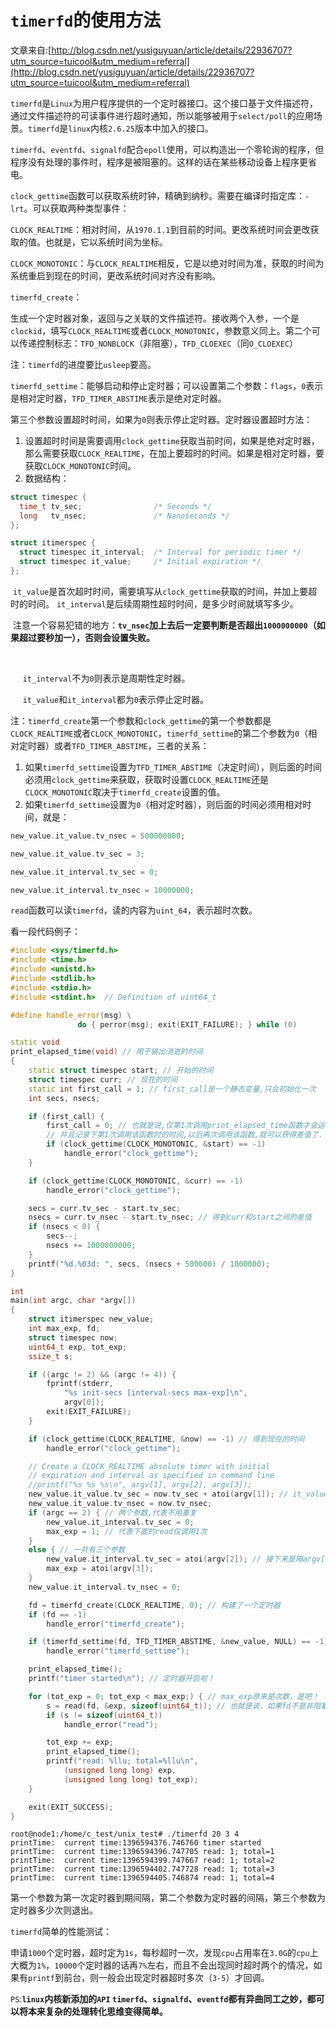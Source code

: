 # `timerfd`的使用方法

文章来自:[http://blog.csdn.net/yusiguyuan/article/details/22936707?utm_source=tuicool&utm_medium=referral](http://blog.csdn.net/yusiguyuan/article/details/22936707?utm_source=tuicool&utm_medium=referral)

`timerfd`是`Linux`为用户程序提供的一个定时器接口。这个接口基于文件描述符，通过文件描述符的可读事件进行超时通知，所以能够被用于`select/poll`的应用场景。`timerfd`是`linux`内核`2.6.25`版本中加入的接口。

`timerfd`、`eventfd`、`signalfd`配合`epoll`使用，可以构造出一个零轮询的程序，但程序没有处理的事件时，程序是被阻塞的。这样的话在某些移动设备上程序更省电。

`clock_gettime`函数可以获取系统时钟，精确到纳秒。需要在编译时指定库：`-lrt`。可以获取两种类型事件：

`CLOCK_REALTIME`：相对时间，从`1970.1.1`到目前的时间。更改系统时间会更改获取的值。也就是，它以系统时间为坐标。

`CLOCK_MONOTONIC`：与`CLOCK_REALTIME`相反，它是以绝对时间为准，获取的时间为系统重启到现在的时间，更改系统时间对齐没有影响。

`timerfd_create`：

生成一个定时器对象，返回与之关联的文件描述符。接收两个入参，一个是`clockid`，填写`CLOCK_REALTIME`或者`CLOCK_MONOTONIC`，参数意义同上。第二个可以传递控制标志：`TFD_NONBLOCK`（非阻塞），`TFD_CLOEXEC`（同`O_CLOEXEC`）

注：`timerfd`的进度要比`usleep`要高。

`timerfd_settime`：能够启动和停止定时器；可以设置第二个参数：`flags`，`0`表示是相对定时器，`TFD_TIMER_ABSTIME`表示是绝对定时器。

第三个参数设置超时时间，如果为`0`则表示停止定时器。定时器设置超时方法：

1. 设置超时时间是需要调用`clock_gettime`获取当前时间，如果是绝对定时器，那么需要获取`CLOCK_REALTIME`，在加上要超时的时间。如果是相对定时器，要获取`CLOCK_MONOTONIC`时间。
2. 数据结构： 

```c++
struct timespec {
  time_t tv_sec;                /* Seconds */
  long   tv_nsec;               /* Nanoseconds */
};

struct itimerspec {
  struct timespec it_interval;  /* Interval for periodic timer */
  struct timespec it_value;     /* Initial expiration */
};
```

 `it_value`是首次超时时间，需要填写从`clock_gettime`获取的时间，并加上要超时的时间。 `it_interval`是后续周期性超时时间，是多少时间就填写多少。

 注意一个容易犯错的地方：**`tv_nsec`加上去后一定要判断是否超出`1000000000`（如果超过要秒加一），否则会设置失败。**

     

     `it_interval`不为`0`则表示是周期性定时器。

     `it_value`和`it_interval`都为`0`表示停止定时器。

注：`timerfd_create`第一个参数和`clock_gettime`的第一个参数都是`CLOCK_REALTIME`或者`CLOCK_MONOTONIC`，`timerfd_settime`的第二个参数为`0`（相对定时器）或者`TFD_TIMER_ABSTIME`，三者的关系：

1. 如果`timerfd_settime`设置为`TFD_TIMER_ABSTIME`（决定时间），则后面的时间必须用`clock_gettime`来获取，获取时设置`CLOCK_REALTIME`还是`CLOCK_MONOTONIC`取决于`timerfd_create`设置的值。
2. 如果`timerfd_settime`设置为`0`（相对定时器），则后面的时间必须用相对时间，就是：

```c++
new_value.it_value.tv_nsec = 500000000;

new_value.it_value.tv_sec = 3;

new_value.it_interval.tv_sec = 0;

new_value.it_interval.tv_nsec = 10000000;
```

`read`函数可以读`timerfd`，读的内容为`uint_64`，表示超时次数。

看一段代码例子：

```c++
#include <sys/timerfd.h>
#include <time.h>
#include <unistd.h>
#include <stdlib.h>
#include <stdio.h>
#include <stdint.h>  // Definition of uint64_t

#define handle_error(msg) \
               do { perror(msg); exit(EXIT_FAILURE); } while (0)

static void
print_elapsed_time(void) // 用于输出消逝的时间
{
	static struct timespec start; // 开始的时间
	struct timespec curr; // 现在的时间
	static int first_call = 1; // first_call是一个静态变量,只会初始化一次
	int secs, nsecs;

	if (first_call) { 
		first_call = 0; // 也就是说,仅第1次调用print_elapsed_time函数才会运行到这里
      	// 并且记录下第1次调用该函数时的时间,以后再次调用该函数,就可以获得差值了.
		if (clock_gettime(CLOCK_MONOTONIC, &start) == -1)
			handle_error("clock_gettime");
	}

	if (clock_gettime(CLOCK_MONOTONIC, &curr) == -1)
		handle_error("clock_gettime");

	secs = curr.tv_sec - start.tv_sec;
	nsecs = curr.tv_nsec - start.tv_nsec; // 得到curr和start之间的差值
	if (nsecs < 0) {
		secs--;
		nsecs += 1000000000;
	}
	printf("%d.%03d: ", secs, (nsecs + 500000) / 1000000);
}

int
main(int argc, char *argv[])
{
	struct itimerspec new_value;
	int max_exp, fd;
	struct timespec now;
	uint64_t exp, tot_exp;
	ssize_t s;

	if ((argc != 2) && (argc != 4)) {
		fprintf(stderr,
			"%s init-secs [interval-secs max-exp]\n",
			argv[0]);
		exit(EXIT_FAILURE);
	}

	if (clock_gettime(CLOCK_REALTIME, &now) == -1) // 得到现在的时间
		handle_error("clock_gettime");

  	// Create a CLOCK_REALTIME absolute timer with initial
  	// expiration and interval as specified in command line
	//printf("%s %s %s\n", argv[1], argv[2], argv[3]);
	new_value.it_value.tv_sec = now.tv_sec + atoi(argv[1]); // it_value指的是第一次到期的时间
	new_value.it_value.tv_nsec = now.tv_nsec; 
	if (argc == 2) { // 两个参数,代表不用重复
		new_value.it_interval.tv_sec = 0;  
		max_exp = 1; // 代表下面的read仅调用1次
	}
	else { // 一共有三个参数
		new_value.it_interval.tv_sec = atoi(argv[2]); // 接下来是隔argv[2]秒后到期
		max_exp = atoi(argv[3]);
	}
	new_value.it_interval.tv_nsec = 0;

	fd = timerfd_create(CLOCK_REALTIME, 0); // 构建了一个定时器
	if (fd == -1)
		handle_error("timerfd_create");

	if (timerfd_settime(fd, TFD_TIMER_ABSTIME, &new_value, NULL) == -1)
		handle_error("timerfd_settime");

	print_elapsed_time();
	printf("timer started\n"); // 定时器开启啦！

	for (tot_exp = 0; tot_exp < max_exp;) { // max_exp原来是次数，是吧！
		s = read(fd, &exp, sizeof(uint64_t)); // 也就是说，如果fd不是非阻塞的,那么程序会阻塞在这里
		if (s != sizeof(uint64_t))
			handle_error("read");

		tot_exp += exp;
		print_elapsed_time();
		printf("read: %llu; total=%llu\n",
			(unsigned long long) exp,
			(unsigned long long) tot_exp);
	}

	exit(EXIT_SUCCESS);
}
```

```shel
root@node1:/home/c_test/unix_test# ./timerfd 20 3 4
printTime:  current time:1396594376.746760 timer started
printTime:  current time:1396594396.747705 read: 1; total=1
printTime:  current time:1396594399.747667 read: 1; total=2
printTime:  current time:1396594402.747728 read: 1; total=3
printTime:  current time:1396594405.746874 read: 1; total=4
```

第一个参数为第一次定时器到期间隔，第二个参数为定时器的间隔，第三个参数为定时器多少次则退出。 

`timerfd`简单的性能测试：

申请`1000`个定时器，超时定为`1s`，每秒超时一次，发现`cpu`占用率在`3.0G`的`cpu`上大概为`1%`，`10000`个定时器的话再`7%`左右，而且不会出现同时超时两个的情况，如果有`printf`到前台，则一般会出现定时器超时多次（`3-5`）才回调。 

`PS`:**`linux`内核新添加的`API` `timerfd`、`signalfd`、`eventfd`都有异曲同工之妙，都可以将本来复杂的处理转化思维变得简单。**